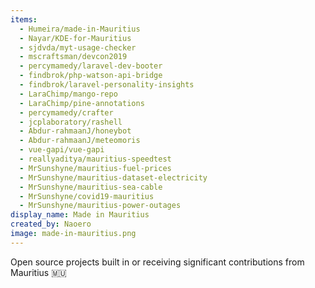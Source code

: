 ```yaml
---
items:
  - Humeira/made-in-Mauritius
  - Nayar/KDE-for-Mauritius
  - sjdvda/myt-usage-checker
  - mscraftsman/devcon2019
  - percymamedy/laravel-dev-booter
  - findbrok/php-watson-api-bridge
  - findbrok/laravel-personality-insights
  - LaraChimp/mango-repo
  - LaraChimp/pine-annotations
  - percymamedy/crafter
  - jcplaboratory/rashell
  - Abdur-rahmaanJ/honeybot
  - Abdur-rahmaanJ/meteomoris
  - vue-gapi/vue-gapi
  - reallyaditya/mauritius-speedtest
  - MrSunshyne/mauritius-fuel-prices
  - MrSunshyne/mauritius-dataset-electricity
  - MrSunshyne/mauritius-sea-cable
  - MrSunshyne/covid19-mauritius
  - MrSunshyne/mauritius-power-outages
display_name: Made in Mauritius
created_by: Naoero
image: made-in-mauritius.png
---
```

Open source projects built in or receiving significant contributions from Mauritius :mauritius:
